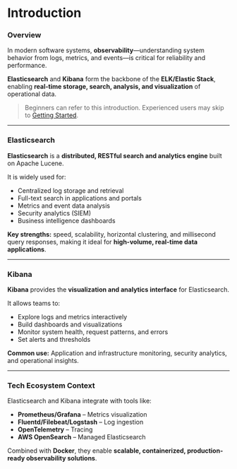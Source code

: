 
# Introduction

### Overview

In modern software systems, **observability**—understanding system behavior from logs, metrics, and events—is critical for reliability and performance.

**Elasticsearch** and **Kibana** form the backbone of the **ELK/Elastic Stack**, enabling **real-time storage, search, analysis, and visualization** of operational data.

> Beginners can refer to this introduction. Experienced users may skip to [Getting Started](gettingStarted.md).

---

### Elasticsearch

**Elasticsearch** is a **distributed, RESTful search and analytics engine** built on Apache Lucene.

It is widely used for:

* Centralized log storage and retrieval
* Full-text search in applications and portals
* Metrics and event data analysis
* Security analytics (SIEM)
* Business intelligence dashboards

**Key strengths:** speed, scalability, horizontal clustering, and millisecond query responses, making it ideal for **high-volume, real-time data applications**.

---

### Kibana

**Kibana** provides the **visualization and analytics interface** for Elasticsearch.

It allows teams to:

* Explore logs and metrics interactively
* Build dashboards and visualizations
* Monitor system health, request patterns, and errors
* Set alerts and thresholds

**Common use:** Application and infrastructure monitoring, security analytics, and operational insights.

---

### Tech Ecosystem Context

Elasticsearch and Kibana integrate with tools like:

* **Prometheus/Grafana** – Metrics visualization
* **Fluentd/Filebeat/Logstash** – Log ingestion
* **OpenTelemetry** – Tracing
* **AWS OpenSearch** – Managed Elasticsearch

Combined with **Docker**, they enable **scalable, containerized, production-ready observability solutions**.


